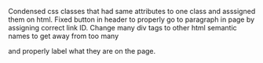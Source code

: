 Condensed css classes that had same attributes to one class and asssigned them on html.
Fixed button in header to properly go to paragraph in page by assigning correct link ID.
Change many div tags to other html semantic names to get away from too many <div> and properly label what they are on the page. 
<!-- Added notes to explain what each part does. -->
<!-- Added spacing and fixed indentions in order to make code more readable. -->

